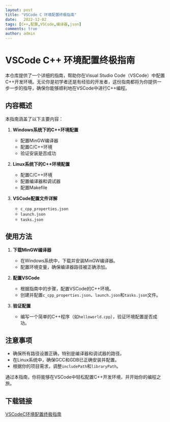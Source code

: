 ```yaml
---
layout: post
title: "VSCode C 环境配置终极指南"
date:   2022-12-02
tags: [C++,配置,VSCode,编译器,json]
comments: true
author: admin
---
```

# VSCode C++ 环境配置终极指南

本仓库提供了一个详细的指南，帮助你在Visual Studio Code（VSCode）中配置C++开发环境。无论你是初学者还是有经验的开发者，这份指南都将为你提供一步一步的指导，确保你能够顺利地在VSCode中进行C++编程。

## 内容概述

本指南涵盖了以下主要内容：

1. **Windows系统下的C++环境配置**
   - 配置MinGW编译器
   - 配置C/C++环境
   - 验证安装是否成功

2. **Linux系统下的C++环境配置**
   - 配置C/C++环境
   - 配置编译器和调试器
   - 配置Makefile

3. **VSCode配置文件详解**
   - `c_cpp_properties.json`
   - `launch.json`
   - `tasks.json`

## 使用方法

1. **下载MinGW编译器**
   - 在Windows系统中，下载并安装MinGW编译器。
   - 配置环境变量，确保编译器路径被正确添加。

2. **配置VSCode**
   - 根据指南中的步骤，配置VSCode的C++环境。
   - 创建并配置`c_cpp_properties.json`、`launch.json`和`tasks.json`文件。

3. **验证配置**
   - 编写一个简单的C++程序（如`helloworld.cpp`），验证环境配置是否成功。

## 注意事项

- 确保所有路径设置正确，特别是编译器和调试器的路径。
- 在Linux系统中，确保GCC和GDB已正确安装并配置。
- 根据你的项目需求，调整`includePath`和`libraryPath`。

通过本指南，你将能够在VSCode中轻松配置C++开发环境，并开始你的编程之旅。

## 下载链接

[VSCodeC环境配置终极指南](https://pan.quark.cn/s/896d984f35d0)